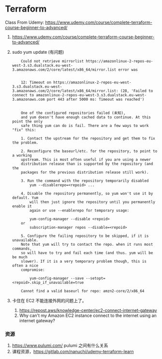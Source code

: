 # Terraform 

Class From Udemy: https://www.udemy.com/course/complete-terraform-course-beginner-to-advanced/



1. https://www.udemy.com/course/complete-terraform-course-beginner-to-advanced/



2. sudo yum update (有问题)

    ```
        Could not retrieve mirrorlist https://amazonlinux-2-repos-eu-west-3.s3.dualstack.eu-west-3.amazonaws.com/2/core/latest/x86_64/mirror.list error was


        12: Timeout on https://amazonlinux-2-repos-eu-west-3.s3.dualstack.eu-west-3.amazonaws.com/2/core/latest/x86_64/mirror.list: (28, 'Failed to connect to amazonlinux-2-repos-eu-west-3.s3.dualstack.eu-west-3.amazonaws.com port 443 after 5000 ms: Timeout was reached')


        One of the configured repositories failed (未知),
        and yum doesn't have enough cached data to continue. At this point the only
        safe thing yum can do is fail. There are a few ways to work "fix" this:

        1. Contact the upstream for the repository and get them to fix the problem.

        2. Reconfigure the baseurl/etc. for the repository, to point to a working
        upstream. This is most often useful if you are using a newer
        distribution release than is supported by the repository (and the
        packages for the previous distribution release still work).

        3. Run the command with the repository temporarily disabled
            yum --disablerepo=<repoid> ...

        4. Disable the repository permanently, so yum won't use it by default. Yum
            will then just ignore the repository until you permanently enable it
            again or use --enablerepo for temporary usage:

            yum-config-manager --disable <repoid>
        or
            subscription-manager repos --disable=<repoid>

        5. Configure the failing repository to be skipped, if it is unavailable.
        Note that yum will try to contact the repo. when it runs most commands,
        so will have to try and fail each time (and thus. yum will be be much
        slower). If it is a very temporary problem though, this is often a nice
        compromise:

            yum-config-manager --save --setopt=<repoid>.skip_if_unavailable=true

        Cannot find a valid baseurl for repo: amzn2-core/2/x86_64
    
    ```

3. 卡住在 EC2 不能连接外网的问题上了。 
    1. https://repost.aws/knowledge-center/ec2-connect-internet-gateway
    2. Why can't my Amazon EC2 instance connect to the internet using an internet gateway?

    

### 资源

1. https://www.pulumi.com/ pulumi 之间有什么关系
2. 课程资源，https://gitlab.com/nanuchi/udemy-terraform-learn